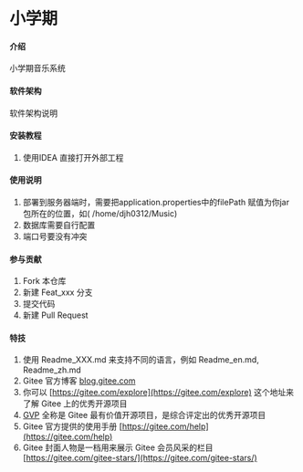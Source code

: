 # 小学期

#### 介绍
小学期音乐系统

#### 软件架构
软件架构说明


#### 安装教程

1.  使用IDEA 直接打开外部工程

#### 使用说明

1.  部署到服务器端时，需要把application.properties中的filePath 赋值为你jar包所在的位置，如( /home/djh0312/Music)   
2.  数据库需要自行配置
3.  端口号要没有冲突

#### 参与贡献

1.  Fork 本仓库
2.  新建 Feat_xxx 分支
3.  提交代码
4.  新建 Pull Request


#### 特技

1.  使用 Readme\_XXX.md 来支持不同的语言，例如 Readme\_en.md, Readme\_zh.md
2.  Gitee 官方博客 [blog.gitee.com](https://blog.gitee.com)
3.  你可以 [https://gitee.com/explore](https://gitee.com/explore) 这个地址来了解 Gitee 上的优秀开源项目
4.  [GVP](https://gitee.com/gvp) 全称是 Gitee 最有价值开源项目，是综合评定出的优秀开源项目
5.  Gitee 官方提供的使用手册 [https://gitee.com/help](https://gitee.com/help)
6.  Gitee 封面人物是一档用来展示 Gitee 会员风采的栏目 [https://gitee.com/gitee-stars/](https://gitee.com/gitee-stars/)
